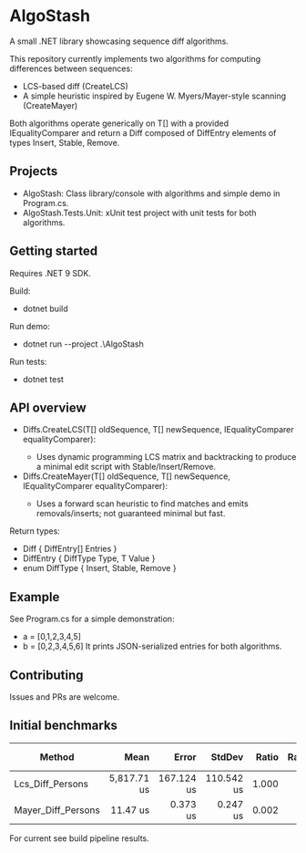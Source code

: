 # AlgoStash

A small .NET library showcasing sequence diff algorithms.

This repository currently implements two algorithms for computing differences between sequences:
- LCS-based diff (CreateLCS)
- A simple heuristic inspired by Eugene W. Myers/Mayer-style scanning (CreateMayer)

Both algorithms operate generically on T[] with a provided IEqualityComparer<T> and return a Diff<T> composed of DiffEntry<T> elements of types Insert, Stable, Remove.

## Projects
- AlgoStash: Class library/console with algorithms and simple demo in Program.cs.
- AlgoStash.Tests.Unit: xUnit test project with unit tests for both algorithms.

## Getting started
Requires .NET 9 SDK.

Build:
- dotnet build

Run demo:
- dotnet run --project .\AlgoStash

Run tests:
- dotnet test

## API overview
- Diffs.CreateLCS<T>(T[] oldSequence, T[] newSequence, IEqualityComparer<T> equalityComparer):
  - Uses dynamic programming LCS matrix and backtracking to produce a minimal edit script with Stable/Insert/Remove.
- Diffs.CreateMayer<T>(T[] oldSequence, T[] newSequence, IEqualityComparer<T> equalityComparer):
  - Uses a forward scan heuristic to find matches and emits removals/inserts; not guaranteed minimal but fast.

Return types:
- Diff<T> { DiffEntry<T>[] Entries }
- DiffEntry<T> { DiffType Type, T Value }
- enum DiffType { Insert, Stable, Remove }

## Example
See Program.cs for a simple demonstration:
- a = [0,1,2,3,4,5]
- b = [0,2,3,4,5,6]
It prints JSON-serialized entries for both algorithms.

## Contributing
Issues and PRs are welcome.

## Initial benchmarks

| Method             | Mean        | Error      | StdDev     | Ratio | RatioSD | Rank | Gen0     | Gen1     | Gen2     | Allocated  | Alloc Ratio |
|------------------- |------------:|-----------:|-----------:|------:|--------:|-----:|---------:|---------:|---------:|-----------:|------------:|
| Lcs_Diff_Persons   | 5,817.71 us | 167.124 us | 110.542 us | 1.000 |    0.03 |    2 | 992.1875 | 992.1875 | 992.1875 | 3990.66 KB |        1.00 |
| Mayer_Diff_Persons |    11.47 us |   0.373 us |   0.247 us | 0.002 |    0.00 |    1 |   6.7139 |   1.1139 |        - |   109.9 KB |        0.03 |

For current see build pipeline results.